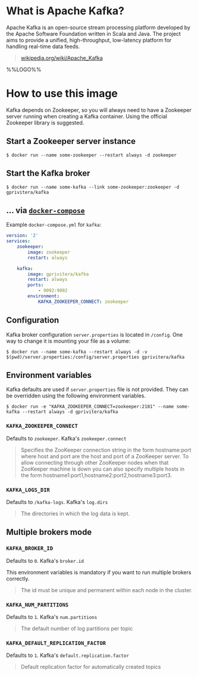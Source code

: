 # What is Apache Kafka?

Apache Kafka is an open-source stream processing platform developed by the Apache Software Foundation written in Scala and Java. The project aims to provide a unified, high-throughput, low-latency platform for handling real-time data feeds.

> [wikipedia.org/wiki/Apache_Kafka](https://en.wikipedia.org/wiki/Apache_Kafka)

%%LOGO%%

# How to use this image

Kafka depends on Zookeeper, so you will always need to have a Zookeeper server running when creating a Kafka container.
Using the official Zookeeper library is suggested.

## Start a Zookeeper server instance

	$ docker run --name some-zookeeper --restart always -d zookeeper

## Start the Kafka broker

	$ docker run --name some-kafka --link some-zookeeper:zookeeper -d gprivitera/kafka

## ... via [`docker-compose`](https://github.com/docker/compose)

Example `docker-compose.yml` for `kafka`:

```yaml
version: '2'
services:
    zookeeper:
        image: zookeeper
        restart: always

    kafka:
        image: gprivitera/kafka
        restart: always
        ports:
            - 9092:9092
        environment:
            KAFKA_ZOOKEEPER_CONNECT: zookeeper

```

## Configuration

Kafka broker configuration `server.properties` is located in `/config`. One way to change it is mounting your file as a volume:

	$ docker run --name some-kafka --restart always -d -v $(pwd)/server.properties:/config/server.properties gprivitera/kafka

## Environment variables

Kafka defaults are used if `server.properties` file is not provided. They can be overridden using the following environment variables.

    $ docker run -e "KAFKA_ZOOKEEPER_CONNECT=zookeeper:2181" --name some-kafka --restart always -d gprivitera/kafka

### `KAFKA_ZOOKEEPER_CONNECT`

Defaults to `zookeeper`. Kafka's `zookeeper.connect`

> Specifies the ZooKeeper connection string in the form hostname:port where host and port are the host and port of a ZooKeeper server. To allow connecting through other ZooKeeper nodes when that ZooKeeper machine is down you can also specify multiple hosts in the form hostname1:port1,hostname2:port2,hostname3:port3.

### `KAFKA_LOGS_DIR`

Defaults to `/kafka-logs`. Kafka's `log.dirs`

> The directories in which the log data is kept.

## Multiple brokers mode

### `KAFKA_BROKER_ID`

Defaults to `0`. Kafka's `broker.id`

This environment variables is mandatory if you want to run multiple brokers correctly.

> The id must be unique and permanent within each node in the cluster.


### `KAFKA_NUM_PARTITIONS`

Defaults to `1`. Kafka's `num.partitions`

> The default number of log partitions per topic


### `KAFKA_DEFAULT_REPLICATION_FACTOR`

Defaults to `1`. Kafka's `default.replication.factor`

> Default replication factor for automatically created topics